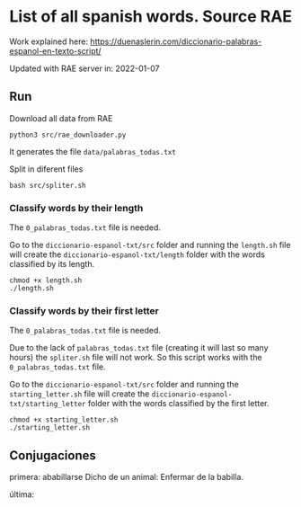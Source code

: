 # List of all spanish words. Source RAE

Work explained here:
https://duenaslerin.com/diccionario-palabras-espanol-en-texto-script/


Updated with RAE server in: 2022-01-07

## Run

Download all data from RAE
```
python3 src/rae_downloader.py
```

It generates the file ```data/palabras_todas.txt```

Split in diferent files
```
bash src/spliter.sh
```

### Classify words by their length

The `0_palabras_todas.txt` file is needed.

Go to the `diccionario-espanol-txt/src` folder and running the `length.sh` file will create the `diccionario-espanol-txt/length` folder with the words classified by its length.

```
chmod +x length.sh
./length.sh
```

### Classify words by their first letter

The `0_palabras_todas.txt` file is needed.


Due to the lack of `palabras_todas.txt` file (creating it will last so many hours) the `spliter.sh` file will not work. So this script works with the `0_palabras_todas.txt` file.

Go to the `diccionario-espanol-txt/src` folder and running the `starting_letter.sh` file will create the `diccionario-espanol-txt/starting_letter` folder with the words classified by the first letter.

```
chmod +x starting_letter.sh
./starting_letter.sh
```


## Conjugaciones

primera: ababillarse
Dicho de un animal: Enfermar de la babilla.

última:
